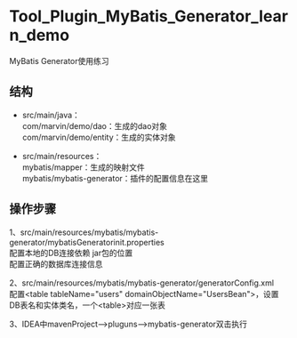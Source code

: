 # Tool_Plugin_MyBatis_Generator_learn_demo
MyBatis Generator使用练习

## 结构
- src/main/java：<br>
  com/marvin/demo/dao：生成的dao对象<br>
  com/marvin/demo/entity：生成的实体对象<br>
  
  

- src/main/resources：<br>
  mybatis/mapper：生成的映射文件<br>
  mybatis/mybatis-generator：插件的配置信息在这里<br>


## 操作步骤
1、src/main/resources/mybatis/mybatis-generator/mybatisGeneratorinit.properties<br>
配置本地的DB连接依赖 jar包的位置<br>
配置正确的数据库连接信息<br>

2、src/main/resources/mybatis/mybatis-generator/generatorConfig.xml<br>
配置\<table tableName="users" domainObjectName="UsersBean"\>，设置DB表名和实体类名，一个\<table\>对应一张表

3、IDEA中mavenProject-->pluguns-->mybatis-generator双击执行
